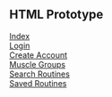 
## HTML Prototype
[Index](index.html) <br>
[Login](login.html) <br>
[Create Account](CreateAccount.html) <br>
[Muscle Groups](MuscleGroups.html) <br>
[Search Routines](SearchRoutines.html) <br>
[Saved Routines](SavedRoutines.html) <br>
